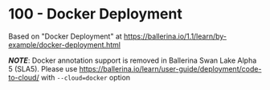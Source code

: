 # 100 - Docker Deployment

Based on "Docker Deployment" at https://ballerina.io/1.1/learn/by-example/docker-deployment.html

***NOTE***: Docker annotation support is removed in Ballerina Swan Lake Alpha 5 (SLA5).
Please use https://ballerina.io/learn/user-guide/deployment/code-to-cloud/
with `--cloud=docker` option

